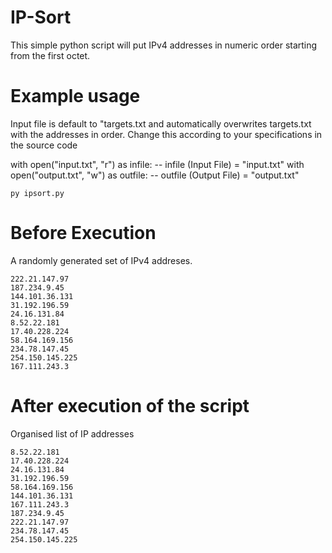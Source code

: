 # IP-Sort
This simple python script will put IPv4 addresses in numeric order starting from the first octet.

# Example usage
Input file is default to "targets.txt and automatically overwrites targets.txt with the addresses in order. Change this according to your specifications in the source code

with open("input.txt", "r") as infile: -- infile (Input File) = "input.txt" 
with open("output.txt", "w") as outfile: -- outfile (Output File) = "output.txt"

```
py ipsort.py
```
# Before Execution
A randomly generated set of IPv4 addreses.
```
222.21.147.97
187.234.9.45
144.101.36.131
31.192.196.59
24.16.131.84
8.52.22.181
17.40.228.224
58.164.169.156
234.78.147.45
254.150.145.225
167.111.243.3
```

# After execution of the script
Organised list of IP addresses 
```
8.52.22.181
17.40.228.224
24.16.131.84
31.192.196.59
58.164.169.156
144.101.36.131
167.111.243.3
187.234.9.45
222.21.147.97
234.78.147.45
254.150.145.225
```
